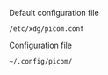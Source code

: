 Default configuration file
```
/etc/xdg/picom.conf
```

Configuration file
```
~/.config/picom/
```
